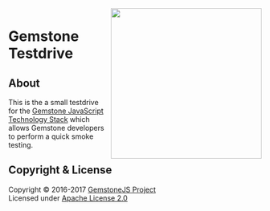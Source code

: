 
<img src="https://rawgit.com/gemstonejs/gemstone-artwork/master/gemstone-logo-white.svg" width="300" align="right" alt=""/>

Gemstone Testdrive
==================

About
-----

This is the a small testdrive for the
[Gemstone JavaScript Technology Stack](http://gemstonejs.com)
which allows Gemstone developers to perform a quick smoke testing.

Copyright &amp; License
-----------------------

Copyright &copy; 2016-2017 [GemstoneJS Project](http://gemstonejs.com)<br/>
Licensed under [Apache License 2.0](https://spdx.org/licenses/Apache-2.0)


